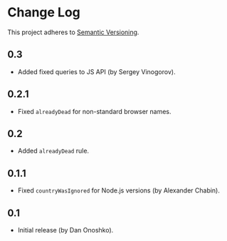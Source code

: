 # Change Log
This project adheres to [Semantic Versioning](http://semver.org/).

## 0.3
* Added fixed queries to JS API (by Sergey Vinogorov).

## 0.2.1
* Fixed `alreadyDead` for non-standard browser names.

## 0.2
* Added `alreadyDead` rule.

## 0.1.1
* Fixed `countryWasIgnored` for Node.js versions (by Alexander Chabin).

## 0.1
* Initial release (by Dan Onoshko).
